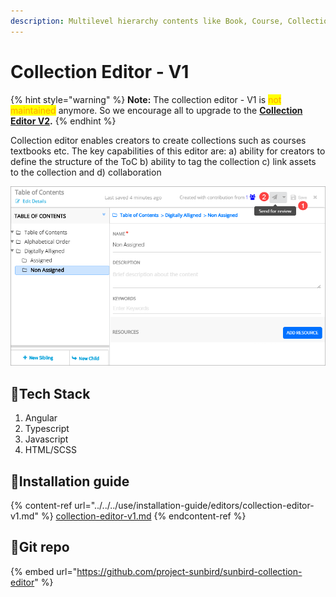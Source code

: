 ```yaml
---
description: Multilevel hierarchy contents like Book, Course, Collection, etc.
---
```


# Collection Editor - V1

{% hint style="warning" %}
**Note:** The collection editor - V1 is <mark style="color:orange;">not maintained</mark> anymore. So we encourage all to upgrade to the [**Collection Editor V2**](collection-editor-v2/)**.**
{% endhint %}

Collection editor enables creators to create collections such as courses textbooks etc. The key capabilities of this editor are: a) ability for creators to define the structure of the ToC b) ability to tag the collection c) link assets to the collection and d) collaboration

![](<../../../.gitbook/assets/image (2) (1).png>)

## :stars:Tech Stack

1. Angular
2. Typescript
3. Javascript
4. HTML/SCSS

## :stars:Installation guide

{% content-ref url="../../../use/installation-guide/editors/collection-editor-v1.md" %}
[collection-editor-v1.md](../../../use/installation-guide/editors/collection-editor-v1.md)
{% endcontent-ref %}

## :stars:Git repo

{% embed url="https://github.com/project-sunbird/sunbird-collection-editor" %}
